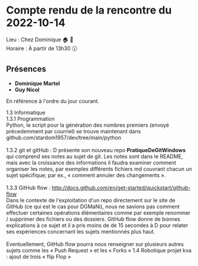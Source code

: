 # Compte rendu de la rencontre du 2022-10-14
Lieu :    Chez Dominique 🏠 🔭<br>
Horaire : À partir de 13h30 🕜
## Présences
* **Dominique Martel**
* **Guy Nicol**

En référence à l'ordre du jour courant.

  1.3 Informatique  
    1.3.1 Programmation  
    Python, le script pour la génération des nombres premiers (envoyé précedemment par courriel) se trouve maintenant dans github.com/stardom1957/dev/tree/main/python<br><br>
    1.3.2 git et gitHub : D présente son nouveau repo **PratiqueDeGitWindows** qui comprend ses notes au sujet de git. Les notes sont dans le README, mais avec la croissance des informations il faudra examiner comment organiser les notes, par exemples différents fichiers md couvrant chacun un sujet spécifique; par ex., « comment annuler des changements ».<br><br>
    1.3.3 GitHub flow : http://docs.github.com/en/get-started/quickstart/github-flow<br>
    Dans le contexte de l'exploitation d'un repo directement sur le site de GitHub (ce qui est le cas pour DGMaNi), nous ne savions pas comment effectuer certaines opérations élémentaires comme par exemple renommer / supprimer des fichiers ou des dossiers. GitHub flow donne de bonnes explications à ce sujet et il a pris moins de de 15 secondes à D pour relater ses expériences concernant les sujets mentionnés plus haut.<br><br>
    Eventuellement, GitHub flow pourra nous renseigner sur plusieurs autres sujets comme les « Push Request » et les « Forks »
  1.4 Robotique projet kva : ajout de trois « flip Flop »<br>
